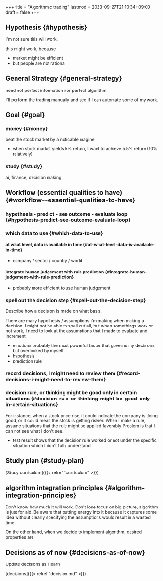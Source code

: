 +++
title = "Algorithmic trading"
lastmod = 2023-09-27T21:10:34+09:00
draft = false
+++

## Hypothesis {#hypothesis}

I'm not sure this will work.

this might work, because

-   market might be efficient
-   but people are not rational


## General Strategy {#general-strategy}

need not perfect information nor perfect algorithm

I'll perform the trading manually and see if I can automate some of my work.


## Goal {#goal}


### money {#money}

beat the stock market by a noticable magine

-   when stock market yields 5% return, I want to achieve 5.5% return (10% relatively)


### study {#study}

ai, finance, decision making


## Workflow (essential qualities to have) {#workflow--essential-qualities-to-have}


### hypothesis - predict - see outcome - evaluate loop {#hypothesis-predict-see-outcome-evaluate-loop}


### which data to use {#which-data-to-use}


#### at what level, data is available in time {#at-what-level-data-is-available-in-time}

-   company / sector / country / world


#### integrate human judgement with rule prediction {#integrate-human-judgement-with-rule-prediction}

-   probably more efficient to use human judgement


### spell out the decision step {#spell-out-the-decision-step}

Describe how a decision is made on what basis.

There are many hypothesis / assumptions i'm making when making a decision.
I might not be able to spell out all, but when somethings work or not work, I need to look at the assumptions that I made to evaluate and increment

-   emotions
    probably the most powerful factor that governs my decisions but overlooked by myself.
-   hypothesis
-   prediction rule


### record decisions, I might need to review them {#record-decisions-i-might-need-to-review-them}


### decision rule, or thinking might be good only in certain situations {#decision-rule-or-thinking-might-be-good-only-in-certain-situations}

For instance, when a stock price rise, it could indicate the company is doing good, or it could mean the stock is getting riskier.
When I make a rule, I assume situations that the rule might be applied favorably
Problem is that I can not see what I don't see.

-   test result shows that the decision rule worked or not under the specific situation which I don't fully understand


## Study plan {#study-plan}

[Study curriculum]({{< relref "curriculum" >}})


## algorithm integration principles {#algorithm-integration-principles}

Don't know how much it will work.
Don't lose focus on big picture, algorithm is just for aid.
Be aware that putting energy into it because it captures some idea without clearly specifying the assumptions would result in a wasted time.

On the other hand, when we decide to implement algorithm, desired properties are


## Decisions as of now {#decisions-as-of-now}

Update decisions as I learn

[decisions]({{< relref "decision.md" >}})
